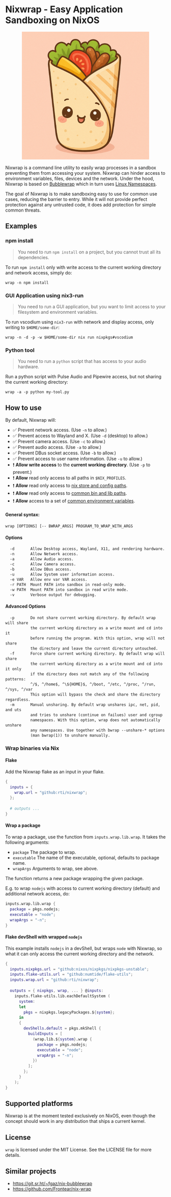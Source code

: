 # Nixwrap - Easy Application Sandboxing on NixOS

<p align="center"><img src="./wrap.png" alt="A cute wrap, the mascot of Nixwrap" style="width:400px;"/></p>

Nixwrap is a command line utility to easily wrap processes in a sandbox preventing them from accessing your system. Nixwrap can hinder access to environment variables, files, devices and the network. Under the hood, Nixwrap is based on [Bubblewrap](https://github.com/containers/bubblewrap) which in turn uses [Linux Namespaces](https://www.man7.org/linux/man-pages/man7/user_namespaces.7.html).

The goal of Nixwrap is to make sandboxing easy to use for common use cases, reducing the barrier to entry. While it will not provide perfect protection against any untrusted code, it does add protection for simple common threats.

## Examples

### npm install

> You need to run `npm install` on a project, but you cannot trust all its dependencies.

To run `npm install` only with write access to the current working directory and network access, simply do:

```shell
wrap -n npm install
```

### GUI Application using nix3-run

> You need to run a GUI application, but you want to limit access to your filesystem and environment variables.

To run vscodium using `nix3-run` with network and display access, only writing to `$HOME/some-dir`:

```shell
wrap -n -d -p -w $HOME/some-dir nix run nixpkgs#vscodium
```

### Python tool

> You need to run a `python` script that has access to your audio hardware.

Run a python script with Pulse Audio and Pipewire access, but not sharing the current working directory:

```shell
wrap -a -p python my-tool.py
```

## How to use

By default, Nixwrap will:

- ✅ Prevent network access. (Use `-n` to allow.)
- ✅ Prevent access to Wayland and X. (Use `-d` (desktop) to allow.)
- ✅ Prevent camera access. (Use `-c` to allow.)
- ✅ Prevent audio access. (Use `-a` to allow.)
- ✅ Prevent DBus socket access. (Use `-b` to allow.)
- ✅ Prevent access to user name information. (Use `-u` to allow.)
- ❗ **Allow write access** to the **current working directory**. (Use `-p` to prevent.)
- ❗ **Allow** read only access to all paths in `$NIX_PROFILES`.
- ❗ **Allow** read only access to [nix store and config paths](https://github.com/rti/nixwrap/blob/main/wrap.sh#L92).
- ❗ **Allow** read only access to [common bin and lib paths](https://github.com/rti/nixwrap/blob/main/wrap.sh#L97).
- ❗ **Allow** access to a set of [common environment variables](https://github.com/rti/nixwrap/blob/main/wrap.sh#L9).

#### General syntax:

`wrap [OPTIONS] [-- BWRAP_ARGS] PROGRAM_TO_WRAP_WITH_ARGS`

#### Options

```
  -d       Allow Desktop access, Wayland, X11, and rendering hardware.
  -n       Allow Network access.
  -a       Allow Audio access.
  -c       Allow Camera access.
  -b       Allow DBus access.
  -u       Allow System user information access.
  -e VAR   Allow env var VAR access.
  -r PATH  Mount PATH into sandbox in read-only mode.
  -w PATH  Mount PATH into sandbox in read write mode.
  -v       Verbose output for debugging.
```

#### Advanced Options

```
  -p       Do not share current working directory. By default wrap will share
           the current working directory as a write mount and cd into it
           before running the program. With this option, wrap will not share
           the directory and leave the current directory untouched.
  -f       Force share current working directory. By default wrap will share
           the current working directory as a write mount and cd into it only
           if the directory does not match any of the following patterns:
           ^/$, ^/home$, ^\${HOME}$, ^/boot, ^/etc, ^/proc, ^/run, ^/sys, ^/var
           This option will bypass the check and share the directory regardless.
  -m       Manual unsharing. By default wrap unshares ipc, net, pid, and uts
           and tries to unshare (continue on failues) user and cgroup
           namespaces. With this option, wrap does not automatically unshare
           any namespaces. Use together with bwrap --unshare-* options
           (man bwrap(1)) to unshare manually.
```

### Wrap binaries via Nix

#### Flake

Add the Nixwrap flake as an input in your flake.

```nix
{
  inputs = {
    wrap.url = "github:rti/nixwrap";
  };

  # outputs ...
}
```

#### Wrap a package

To wrap a package, use the function from `inputs.wrap.lib.wrap`. It takes the following arguments:

- `package` The package to wrap.
- `executable` The name of the executable, optional, defaults to package name.
- `wrapArgs` Arguments to wrap, see above.

The function returns a new package wrapping the given package.

E.g. to wrap `nodejs` with access to current working directory (default) and additional network access, do:

```nix
inputs.wrap.lib.wrap {
  package = pkgs.nodejs;
  executable = "node";
  wrapArgs = "-n";
}
```

#### Flake devShell with wrapped `nodejs`

This example installs `nodejs` in a devShell, but wraps `node` with Nixwrap, so what it can only access the current working directory and the network.

```nix
{
  inputs.nixpkgs.url = "github:nixos/nixpkgs/nixpkgs-unstable";
  inputs.flake-utils.url = "github:numtide/flake-utils";
  inputs.wrap.url = "github:rti/nixwrap";

  outputs = { nixpkgs, wrap, ... } @inputs:
    inputs.flake-utils.lib.eachDefaultSystem (
      system:
      let
        pkgs = nixpkgs.legacyPackages.${system};
      in
      {
        devShells.default = pkgs.mkShell {
          buildInputs = [
            (wrap.lib.${system}.wrap {
              package = pkgs.nodejs;
              executable = "node";
              wrapArgs = "-n";
            })
          ];
        };
      }
    );
}
```

## Supported platforms

Nixwrap is at the moment tested exclusively on NixOS, even though the concept should work in any distribution that ships a current kernel.

## License

`wrap` is licensed under the MIT License. See the LICENSE file for more details.

## Similar projects

- https://git.sr.ht/~fgaz/nix-bubblewrap
- https://github.com/Frontear/nix-wrap
